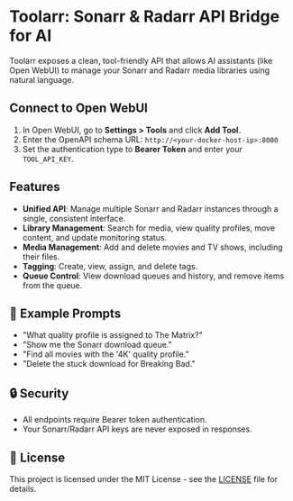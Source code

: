 # Toolarr: Sonarr & Radarr API Bridge for AI

Toolarr exposes a clean, tool-friendly API that allows AI assistants (like Open WebUI) to manage your Sonarr and Radarr media libraries using natural language.


##  Connect to Open WebUI

1. In Open WebUI, go to **Settings > Tools** and click **Add Tool**.
2. Enter the OpenAPI schema URL: `http://<your-docker-host-ip>:8000`
3. Set the authentication type to **Bearer Token** and enter your `TOOL_API_KEY`.

##  Features

- **Unified API**: Manage multiple Sonarr and Radarr instances through a single, consistent interface.
- **Library Management**: Search for media, view quality profiles, move content, and update monitoring status.
- **Media Management**: Add and delete movies and TV shows, including their files.
- **Tagging**: Create, view, assign, and delete tags.
- **Queue Control**: View download queues and history, and remove items from the queue.

## 💬 Example Prompts

- "What quality profile is assigned to The Matrix?"
- "Show me the Sonarr download queue."
- "Find all movies with the '4K' quality profile."
- "Delete the stuck download for Breaking Bad."

## 🔒 Security

- All endpoints require Bearer token authentication.
- Your Sonarr/Radarr API keys are never exposed in responses.

## 📄 License

This project is licensed under the MIT License - see the [LICENSE](LICENSE) file for details.
